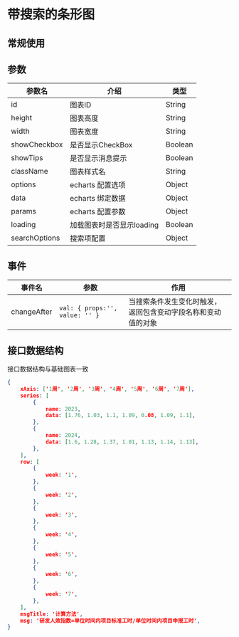 # 带搜索的条形图

## 常规使用

<vEcharts-demo
    demo-height="300px"
    source-code="common-charts:::LineSearch/LineSearch-demo"
/>

## 参数

| 参数名        | 介绍                      | 类型    |
| ------------- | ------------------------- | ------- |
| id            | 图表ID                    | String  |
| height        | 图表高度                  | String  |
| width         | 图表宽度                  | String  |
| showCheckbox  | 是否显示CheckBox          | Boolean |
| showTips      | 是否显示消息提示          | Boolean |
| className     | 图表样式名                | String  |
| options       | echarts 配置选项          | Object  |
| data          | echarts 绑定数据          | Object  |
| params        | echarts 配置参数          | Object  |
| loading       | 加载图表时是否显示loading | Boolean |
| searchOptions | 搜索项配置                | Object  |

## 事件

| 事件名      | 参数                           | 作用                                                         |
| ----------- | ------------------------------ | ------------------------------------------------------------ |
| changeAfter | `val: { props:'', value: '' }` | 当搜索条件发生变化时触发，返回包含变动字段名称和变动值的对象 |

## 接口数据结构

接口数据结构与基础图表一致
```json
{
    xAxis: ['1周', '2周', '3周', '4周', '5周', '6周', '7周'],
    series: [
        {
            name: 2023,
            data: [1.76, 1.03, 1.1, 1.09, 0.08, 1.09, 1.1],
        },
        {
            name: 2024,
            data: [1.6, 1.28, 1.37, 1.01, 1.13, 1.14, 1.13],
        },
    ],
    row: [
        {
            week: '1',
        },
        {
            week: '2',
        },
        {
            week: '3',
        },
        {
            week: '4',
        },
        {
            week: '5',
        },
        {
            week: '6',
        },
        {
            week: '7',
        },
    ],
    msgTitle: '计算方法',
    msg: '研发人效指数=单位时间内项目标准工时/单位时间内项目申报工时',
}
```

